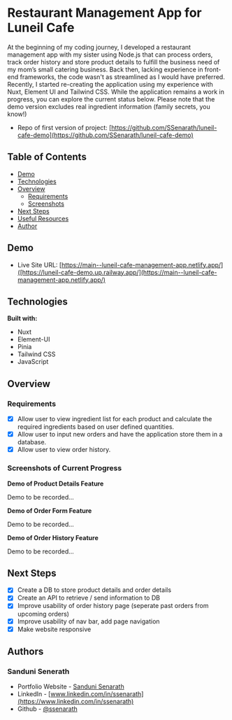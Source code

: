 # Restaurant Management App for Luneil Cafe

At the beginning of my coding journey, I developed a restaurant management app with my sister using Node.js that can process orders, track order history and store product details to fulfill the business need of my mom’s small catering business. Back then, lacking experience in front-end frameworks, the code wasn't as streamlined as I would have preferred. Recently, I started re-creating the application using my experience with Nuxt, Element UI and Tailwind CSS.  While the application remains a work in progress, you can explore the current status below. Please note that the demo version excludes real ingredient information (family secrets, you know!)

* Repo of first version of project: [https://github.com/SSenarath/luneil-cafe-demo](https://github.com/SSenarath/luneil-cafe-demo)

## Table of Contents
* [Demo](#demo)
* [Technologies](#technologies)
* [Overview](#overview)
    * [Requirements](#requirements)
    * [Screenshots](#screenshots)
* [Next Steps](#next-steps)
* [Useful Resources](#useful-resources)
* [Author](#author)

## Demo
* Live Site URL: [https://main--luneil-cafe-management-app.netlify.app/]([https://luneil-cafe-demo.up.railway.app/](https://main--luneil-cafe-management-app.netlify.app/)

## Technologies
**Built with:**
* Nuxt
* Element-UI
* Pinia
* Tailwind CSS
* JavaScript
	
## Overview
### Requirements

- [x] Allow user to view ingredient list for each product and calculate the required ingredients based on user defined quantities.
- [x] Allow user to input new orders and have the application store them in a database. 
- [x] Allow user to view order history. 

### Screenshots of Current Progress 

**Demo of Product Details Feature**

Demo to be recorded...

**Demo of Order Form Feature**

Demo to be recorded...

**Demo of Order History Feature**

Demo to be recorded...

## Next Steps

- [x] Create a DB to store product details and order details
- [x] Create an API to retrieve / send information to DB
- [x] Improve usability of order history page (seperate past orders from upcoming orders)
- [x] Improve usability of nav bar, add page navigation
- [x] Make website responsive 

## Authors

### Sanduni Senerath

* Portfolio Website - [Sanduni Senarath](https://ssenarath.github.io/portfolio-website/)
* LinkedIn - [www.linkedin.com/in/ssenarath](https://www.linkedin.com/in/ssenarath)
* Github - [@ssenarath](https://github.com/SSenarath)
